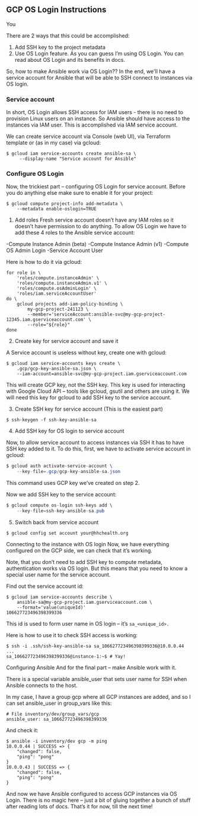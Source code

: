 ## GCP OS Login Instructions

You 

There are 2 ways that this could be accomplished:

1) Add SSH key to the project metadata 
2) Use OS Login feature. As you can guess I’m using OS Login. You can read about OS Login and its benefits in docs. 

So, how to make Ansible work via OS Login?? In the end, we'll have a service account for Ansible that will be able to SSH connect to instances via OS login.

### Service account

In short, OS Login allows SSH access for IAM users - there is no need to provision Linux users on an instance. So Ansible should have access to the instances via IAM user. This is accomplished via IAM service account.

We can create service account via Console (web UI), via Terraform template or (as in my case) via gcloud:

```shell
$ gcloud iam service-accounts create ansible-sa \
     --display-name "Service account for Ansible"
```

### Configure OS Login
Now, the trickiest part – configuring OS Login for service account. Before you do anything else make sure to enable it for your project:

```shell
$ gcloud compute project-info add-metadata \
    --metadata enable-oslogin=TRUE
```

1. Add roles
Fresh service account doesn’t have any IAM roles so it doesn’t have permission to do anything. To allow OS Login we have to add these 4 roles to the Ansible service account:

-Compute Instance Admin (beta)
-Compute Instance Admin (v1)
-Compute OS Admin Login
-Service Account User

Here is how to do it via gcloud:

```shell
for role in \
    'roles/compute.instanceAdmin' \
    'roles/compute.instanceAdmin.v1' \
    'roles/compute.osAdminLogin' \
    'roles/iam.serviceAccountUser'
do \
    gcloud projects add-iam-policy-binding \
        my-gcp-project-241123 \
        --member='serviceAccount:ansible-svc@my-gcp-project-12345.iam.gserviceaccount.com' \
        --role="${role}"
done
```

2. Create key for service account and save it

A Service account is useless without key, create one with gcloud:

```shell
$ gcloud iam service-accounts keys create \
    .gcp/gcp-key-ansible-sa.json \
    --iam-account=ansible-svc@my-gcp-project.iam.gserviceaccount.com
```

This will create GCP key, not the SSH key. This key is used for interacting with Google Cloud API – tools like gcloud, gsutil and others are using it. We will need this key for gcloud to add SSH key to the service account.

3. Create SSH key for service account
(This is the easiest part)

```shell
$ ssh-keygen -f ssh-key-ansible-sa
```

4. Add SSH key for OS login to service account

Now, to allow service account to access instances via SSH it has to have SSH key added to it. To do this, first, we have to activate service account in gcloud:

```java
$ gcloud auth activate-service-account \
    --key-file=.gcp/gcp-key-ansible-sa.json
```

This command uses GCP key we’ve created on step 2.

Now we add SSH key to the service account:
```java
$ gcloud compute os-login ssh-keys add \
    --key-file=ssh-key-ansible-sa.pub
```

5. Switch back from service account

```shell
$ gcloud config set account your@hhchealth.org
```

Connecting to the instance with OS login
Now, we have everything configured on the GCP side, we can check that it’s working.

Note, that you don’t need to add SSH key to compute metadata, authentication works via OS login. But this means that you need to know a special user name for the service account.

Find out the service account id:

```shell
$ gcloud iam service-accounts describe \
    ansible-sa@my-gcp-project.iam.gserviceaccount.com \
    --format='value(uniqueId)'
106627723496398399336
```

This id is used to form user name in OS login – it’s `sa_<unique_id>.`

Here is how to use it to check SSH access is working:

```shell
$ ssh -i .ssh/ssh-key-ansible-sa sa_106627723496398399336@10.0.0.44
...
sa_106627723496398399336@instance-1:~$ # Yay!
```

Configuring Ansible
And for the final part – make Ansible work with it.

There is a special variable ansible_user that sets user name for SSH when Ansible connects to the host.

In my case, I have a group gcp where all GCP instances are added, and so I can set ansible_user in group_vars like this:

```shell
# File inventory/dev/group_vars/gcp
ansible_user: sa_106627723496398399336
```

And check it:

```shell
$ ansible -i inventory/dev gcp -m ping
10.0.0.44 | SUCCESS => {
    "changed": false, 
    "ping": "pong"
}
10.0.0.43 | SUCCESS => {
    "changed": false, 
    "ping": "pong"
}
```

And now we have Ansible configured to access GCP instances via OS Login. There is no magic here – just a bit of gluing together a bunch of stuff after reading lots of docs. That’s it for now, till the next time!
